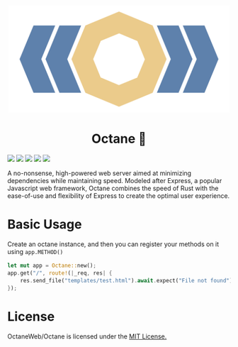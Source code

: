 <p align="center">
    <img src="https://github.com/OctaneWeb/OctaneSite/raw/master/assets/logo.png" width="500">
</p>
<h1 align="center">Octane 🚀</h1>
<p float="left">
    <img src="https://img.shields.io/github/license/OctaneWeb/Octane"> 
    <img src="https://img.shields.io/github/workflow/status/OctaneWeb/Octane/Rust">
    <img src="https://img.shields.io/github/issues/OctaneWeb/Octane">
    <img src="https://img.shields.io/crates/v/octane">
    <img src="https://img.shields.io/discord/708306551705698446">
</p>

A no-nonsense, high-powered web server aimed at minimizing dependencies while maintaining speed. Modeled after Express, a popular Javascript web framework, Octane combines the speed of Rust with the ease-of-use and flexibility of Express to create the optimal user experience.

#  Basic Usage 

Create an octane instance, and then you can register your methods on it using `app.METHOD()`

```rust
let mut app = Octane::new();
app.get("/", route!(|_req, res| {
    res.send_file("templates/test.html").await.expect("File not found");
});
```

# License

OctaneWeb/Octane is licensed under the
[MIT License.](https://github.com/OctaneWeb/Octane/blob/master/LICENSE) 
